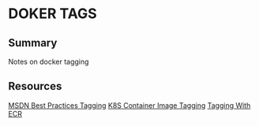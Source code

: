 # DOKER TAGS

## Summary

Notes on docker tagging

## Resources

[MSDN Best Practices Tagging](https://blogs.msdn.microsoft.com/stevelasker/2018/03/01/docker-tagging-best-practices-for-tagging-and-versioning-docker-images/)
[K8S Container Image Tagging](https://kubernetes.io/docs/concepts/configuration/overview/)
[Tagging With ECR](https://vsupalov.com/docker-latest-tag/)
